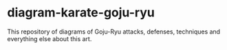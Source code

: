 # diagram-karate-goju-ryu
This repository of diagrams of Goju-Ryu attacks, defenses, techniques and everything else about this art.
